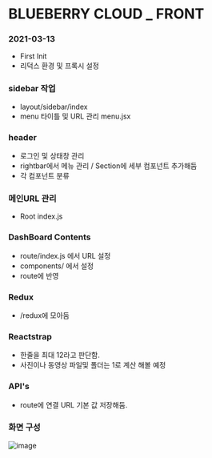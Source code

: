 # BLUEBERRY CLOUD _ FRONT
### 2021-03-13
- First Init
- 리덕스 환경 및 프록시 설정

### sidebar 작업
- layout/sidebar/index
- menu 타이틀 및 URL 관리 menu.jsx

### header
- 로그인 및 상태창 관리
- rightbar에서 메뉴 관리 / Section에 세부 컴포넌트 추가해둠
- 각 컴포넌트 분류

### 메인URL 관리 
- Root index.js

### DashBoard Contents
- route/index.js 에서 URL 설정
- components/ 에서 설정
- route에 반영

### Redux
- /redux에 모아둠

### Reactstrap
- 한줄을 최대 12라고 판단함.
- 사진이나 동영상 파일및 폴더는 1로 계산 해볼 예정

### API's
- route에 연결 URL 기본 값 저장해둠.

### 화면 구성
![image](https://user-images.githubusercontent.com/45280952/111332400-18e81e80-86b5-11eb-97f1-b5ff7c1246bb.png)

